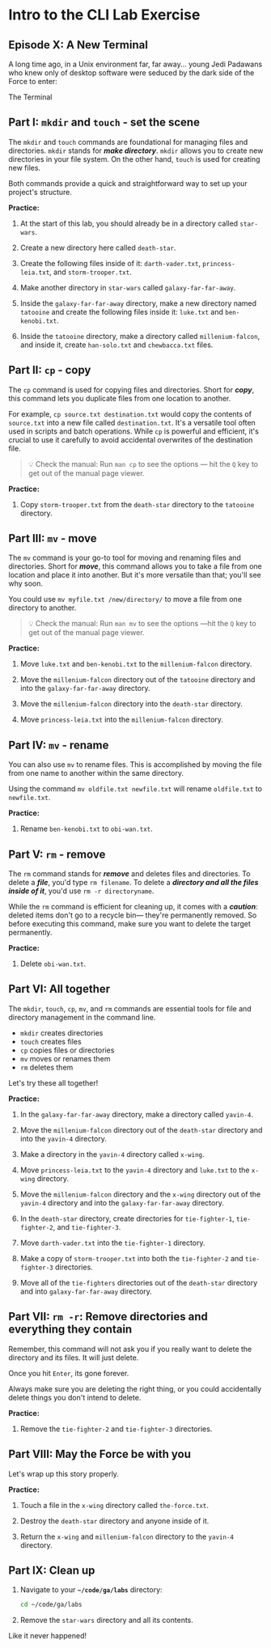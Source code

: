 <h1>
  <span class="headline">Intro to the CLI Lab</span>
  <span class="subhead">Exercise</span>
</h1>

## Episode X: A New Terminal

A long time ago, in a Unix environment far, far away... young Jedi Padawans who knew only of desktop software were seduced by the dark side of the Force to enter: 

The Terminal

## Part I: `mkdir` and `touch` - set the scene

The `mkdir` and `touch` commands are foundational for managing files and directories. `mkdir` stands for ***make directory***. `mkdir` allows you to create new directories in your file system. On the other hand, `touch` is used for creating new files. 

Both commands provide a quick and straightforward way to set up your project's structure. 

**Practice:**

1. At the start of this lab, you should already be in a directory called `star-wars`.

2. Create a new directory here called `death-star`.

3. Create the following files inside of it: `darth-vader.txt`, `princess-leia.txt`, and `storm-trooper.txt`.

4. Make another directory in `star-wars` called `galaxy-far-far-away`.

5. Inside the `galaxy-far-far-away` directory, make a new directory named `tatooine` and create the following files inside it: `luke.txt` and `ben-kenobi.txt`.

6. Inside the `tatooine` directory, make a directory called `millenium-falcon`, and inside it, create `han-solo.txt` and `chewbacca.txt` files.

## Part II: `cp` - copy

The `cp` command is used for copying files and directories. Short for ***copy***, this command lets you duplicate files from one location to another. 

For example, `cp source.txt destination.txt` would copy the contents of `source.txt` into a new file called `destination.txt`. It's a versatile tool often used in scripts and batch operations. While `cp` is powerful and efficient, it's crucial to use it carefully to avoid accidental overwrites of the destination file. 

> 💡 Check the manual: Run `man cp` to see the options — hit the `Q` key to get out of the manual page viewer.

**Practice:**

1. Copy `storm-trooper.txt` from the `death-star` directory to the `tatooine` directory.

## Part III: `mv` - move

The `mv` command is your go-to tool for moving and renaming files and directories. Short for ***move***, this command allows you to take a file from one location and place it into another. But it's more versatile than that; you'll see why soon.

You could use `mv myfile.txt /new/directory/` to move a file from one directory to another.

> 💡 Check the manual: Run `man mv` to see the options —hit the `Q` key to get out of the manual page viewer.

**Practice:**

1. Move `luke.txt` and `ben-kenobi.txt` to the `millenium-falcon` directory.

2. Move the `millenium-falcon` directory out of the `tatooine` directory and into the `galaxy-far-far-away` directory.

3. Move the `millenium-falcon` directory into the `death-star` directory.

4. Move `princess-leia.txt` into the `millenium-falcon` directory.

## Part IV: `mv` - rename

You can also use `mv` to rename files. This is accomplished by moving the file from one name to another within the same directory.

Using the command `mv oldfile.txt newfile.txt` will rename `oldfile.txt` to `newfile.txt`. 

**Practice:**

1. Rename `ben-kenobi.txt` to `obi-wan.txt`.

## Part V: `rm` - remove

The `rm` command stands for ***remove*** and deletes files and directories. To delete a ***file***, you'd type `rm filename`. To delete a ***directory and all the files inside of it***, you'd use `rm -r directoryname`. 

While the `rm` command is efficient for cleaning up, it comes with a ***caution***: deleted items don't go to a recycle bin— they're permanently removed. So before executing this command, make sure you want to delete the target permanently. 

**Practice:**

  1. Delete `obi-wan.txt`.

## Part VI: All together

The `mkdir`, `touch`, `cp`, `mv`, and `rm` commands are essential tools for file and directory management in the command line. 

- `mkdir` creates directories
- `touch` creates files
- `cp` copies files or directories
- `mv` moves or renames them
- `rm` deletes them

Let's try these all together!

**Practice:**

1. In the `galaxy-far-far-away` directory, make a directory called `yavin-4`.

2. Move the `millenium-falcon` directory out of the `death-star` directory and into the `yavin-4` directory.

3. Make a directory in the `yavin-4` directory called `x-wing`.

4. Move `princess-leia.txt` to the `yavin-4` directory and `luke.txt` to the `x-wing` directory.

5. Move the `millenium-falcon` directory and the `x-wing` directory out of the `yavin-4` directory and into the `galaxy-far-far-away` directory.

6. In the `death-star` directory, create directories for `tie-fighter-1`, `tie-fighter-2`, and `tie-fighter-3`.

7. Move `darth-vader.txt` into the `tie-fighter-1` directory.

8. Make a copy of `storm-trooper.txt` into both the `tie-fighter-2` and `tie-fighter-3` directories.

9. Move all of the `tie-fighters` directories out of the `death-star` directory and into `galaxy-far-far-away` directory.

## Part VII: `rm -r`: Remove directories and everything they contain

Remember, this command will not ask you if you really want to delete the directory and its files. It will just delete.

Once you hit `Enter`, its gone forever. 

Always make sure you are deleting the right thing, or you could accidentally delete things you don't intend to delete.

**Practice:**

1. Remove the `tie-fighter-2` and `tie-fighter-3` directories.

## Part VIII: May the Force be with you

Let's wrap up this story properly.

**Practice:**

1. Touch a file in the `x-wing` directory called `the-force.txt`.

2. Destroy the `death-star` directory and anyone inside of it.

3. Return the `x-wing` and `millenium-falcon` directory to the `yavin-4` directory.

## Part IX: Clean up 

1. Navigate to your **`~/code/ga/labs`** directory:

   ```bash
   cd ~/code/ga/labs
   ```

2. Remove the `star-wars` directory and all its contents. 

Like it never happened!

